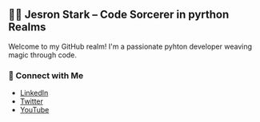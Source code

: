 ## 🧙‍♂️ Jesron Stark – Code Sorcerer in pyrthon Realms

<p>
  Welcome to my GitHub realm! I'm a passionate pyhton developer weaving magic through code.
</p>

### 🔗 Connect with Me

<ul>
  <li><a href="https://www.linkedin.com/in/jesronstark/">LinkedIn</a></li>
  <li><a href="https://twitter.com/jesronstark">Twitter</a></li>
  <li><a href="https://www.youtube.com/@jesronstark">YouTube</a></li>
</ul>










